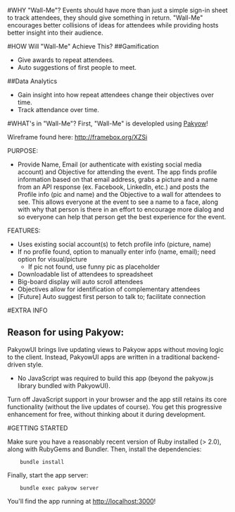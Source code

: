 #WHY "Wall-Me"?
Events should have more than just a simple sign-in sheet to track attendees, they should give something in return. "Wall-Me" encourages better collisions of ideas for attendees while providing hosts better insight into their audience.

#HOW Will "Wall-Me" Achieve This?
##Gamification
- Give awards to repeat attendees. 
- Auto suggestions of first people to meet.  

##Data Analytics
- Gain insight into how repeat attendees change their objectives over time.
- Track attendance over time.


#WHAT's in "Wall-Me"?
First, "Wall-Me" is developled using [Pakyow](https://pakyow.org/)!

Wireframe found here:
http://framebox.org/XZSi

PURPOSE:
* Provide Name, Email (or authenticate with existing social media account) and Objective for attending the event. The app finds profile information based on that email address, grabs a picture and a name from an API response (ex. Facebook, LinkedIn, etc.) and posts the Profile info (pic and name) and the Objective to a wall for attendees to see.  This allows everyone at the event to see a name to a face, along with why that person is there in an effort to encourage more dialog and so everyone can help that person get the best experience for the event.

FEATURES:
* Uses existing social account(s) to fetch profile info (picture, name)
* If no profile found, option to manually enter info (name, email); need option for visual/picture
	* If pic not found, use funny pic as placeholder
* Downloadable list of attendees to spreadsheet
* Big-board display will auto scroll attendees
* Objectives allow for identification of complementary attendees
* [Future] Auto suggest first person to talk to; facilitate connection

#EXTRA INFO
## Reason for using Pakyow:

PakyowUI brings live updating views to Pakyow apps without moving logic to the
client. Instead, PakyowUI apps are written in a traditional backend-driven
style. 
* No JavaScript was required to build this app (beyond the
pakyow.js library bundled with PakyowUI).

Turn off JavaScript support in your browser and the app still retains its core
functionality (without the live updates of course). You get this progressive
enhancement for free, without thinking about it during development.


#GETTING STARTED

Make sure you have a reasonably recent version of Ruby installed (> 2.0), along
with RubyGems and Bundler. Then, install the dependencies:

		bundle install

Finally, start the app server:

		bundle exec pakyow server

You'll find the app running at [http://localhost:3000](http://localhost:3000)!
